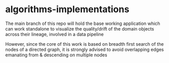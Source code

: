 # algorithms-implementations

The main branch of this repo will hold the base working application which can work standalone to visualize the quality/drift of the domain objects across their lineage, involved in a data pipeline

However, since the core of this work is based on breadth first search of the nodes of a directed graph, it is strongly advised to avoid overlapping edges emanating from & descending on multiple nodes 

